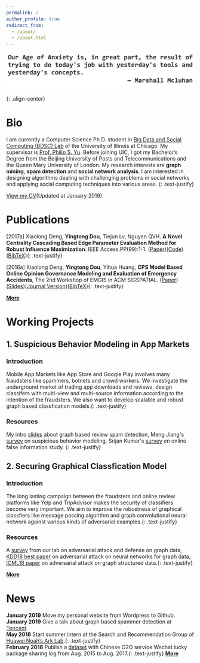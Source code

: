 ```yaml
---
permalink: /
author_profile: true
redirect_from: 
  - /about/
  - /about.html
---
```


![quote](/images/quote.png){: .align-center}

Bio
======
I am currently a Computer Science Ph.D. student in [Big Data and Social Computing (BDSC) Lab](https://bdsc.lab.uic.edu/) of the University of Illinois at Chicago. My supervisor is [Prof. Philip S. Yu](https://www.cs.uic.edu/PSYu/). Before joining UIC, I got my Bachelor’s Degree from the Beijing University of Posts and Telecommunications and the Queen Mary University of London. My research interests are **graph mining**, **spam detection** and **social network analysis**. I am interested in designing algorithms dealing with challenging problems in social networks and applying social computing techniques into various areas.  {: .text-justify}

[View my CV](http://ytongdou.com/files/The%20CV%20of%20Yingtong%20Dou.pdf)(Updated at January 2019)

Publications
======
\[2017a\] Xiaolong Deng, **Yingtong Dou**, Tiejun Lv, Nguyen QVH. **A Novel Centrality Cascading Based Edge Parameter Evaluation Method for Robust Influence Maximization**. IEEE Access.PP(99):1-1. ([Paper](http://ytongdou.com/files/A%20Novel%20Centrality%20Cascading%20Based%20Edge%20Parameter%20Evaluation%20Method%20for%20Robust%20Influence%20Maximization.pdf))([Code](https://github.com/YingtongDou/Centrality-Influence-Maximization))([BibTeX](http://ytongdou.com/files/bib2.txt)){: .text-justify}

\[2016a\] Xiaolong Deng, **Yingtong Dou**, Yihua Huang, **CPS Model Based Online Opinion Governance Modeling and Evaluation of Emergency Accidents**, The 2nd Workshop of EMGIS in ACM SIGSPATIAL. ([Paper](http://ytongdou.com/files/CPS%20model%20based%20online%20opinion%20governance%20modeling%20and%20evaluation%20of%20emergency%20accidents.pdf))([Slides](http://ytongdou.com/files/CPS%20Model%20based%20opinion.pdf))([Journal Version](http://ytongdou.com/files/Efficient%20CPS%20model%20based%20online%20opinion%20governance%20modeling%20and%20evaluation%20for%20emergency%20accidents.pdf))([BibTeX](http://ytongdou.com/files/bib1.txt)){: .text-justify}

**[More](http://ytongdou.com/publications)**

Working Projects
======
## 1. Suspicious Behavior Modeling in App Markets
### Introduction
Mobile App Markets like App Store and Google Play involves many fraudsters like spammers, botnets and crowd workers. We investigate the underground market of trading app downloads and reviews, design classifers with multi-view and multi-source information according to the intention of the fraudsters. We also want to develop scalable and robust graph based classfication models.{: .text-justify}
### Resources
My intro [slides](http://ytongdou.com/files/Review%20Spam%20Detection.pdf) about graph based review spam detection, Meng Jiang's [survey](http://www.meng-jiang.com/pubs/survey-suspicious-issi16/survey-suspicious-issi16-paper.pdf) on suspicious behavior modeling, Srijan Kumar's [survey](https://arxiv.org/abs/1804.08559) on online false information study. {: .text-justify}
## 2. Securing Graphical Classfication Model
### Introduction
The long lasting campaign between the fraudsters and online review platforms like Yelp and TripAdvisor makes the security of classifiers become very important. We aim to improve the robustness of  graphical classfiers like message passing algorithm and graph convolutional neural network against various kinds of adversarial examples.{: .text-justify}
### Resources
A [survey](https://arxiv.org/abs/1812.10528) from our lab on adversarial attack and defense on graph data, [KDD18 best paper](https://www.kixlab.org/courses/i2r/resource/review_paper/Adversarial_Attacks_on_neural_Networks_for_Graph_Data_Zugner.pdf) on adversarial attack on neural networks for graph data, [ICML18 paper](https://arxiv.org/pdf/1806.02371.pdf) on adversarial attack on graph structured data.{: .text-justify}

**[More](http://ytongdou.com/projects)**

News
======
**January 2019** Move my personal website from Wordpress to Github.  
**January 2019** Give a talk about graph based spammer detection at [Tencent](https://beacon.qq.com).  
**May 2018** Start summer intern at the Search and Recommendation Group of [Huawei Noah’s Ark Lab](http://www.noahlab.com.hk/#/home).{: .text-justify}  
**February 2018** Publish a [dataset](http://ytongdou.com/blogs/2017/02/wechat-lucky-package/) with Chinese O2O service Wechat lucky package sharing log from Aug. 2015 to Aug. 2017.{: .text-justify}
**[More](http://ytongdou.com/news/)**

